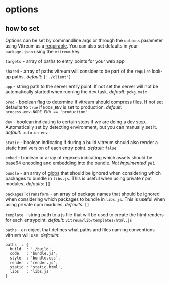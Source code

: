 # options


## how to set

Options can be set by commandline args or through the `options` parameter using Vitreum as a [requirable](). You can also set defaults in your `package.json` using the `vitreum` key.



`targets` - array of paths to entry points for your web app

`shared` - array of paths vitreum will consider to be part of the `require` look-up paths. _default:_ `['./client']`

`app` - string path to the server entry point. If not set the server will not be automatically started when running the dev task. _default:_ `pckg.main`

`prod` - boolean flag to determine if vitreum should compress files. If not set defaults to `true` if `NODE_ENV` is set to production. _default:_ `process.env.NODE_ENV == 'production'`

`dev` - boolean indicating to certain steps if we are doing a dev step. Automatically set by detecting environment, but you can manually set it. _default:_ `auto on env`

`static` - boolean indicating if during a build vitreum should also render a static html version of each entry point. _default:_ `false`

`embed` - boolean or array of regexes indicating which assets should be base64 encoding and embedding into the bundle. *Not implimented yet*.

`bundle` - an array of [globs]() that should be ignored when considering which packages to bundle in `libs.js`. This is useful when using private npm modules. _defaults:_ `[]`

`packagesToTransform` - an array of package names that should be ignored when considering which packages to bundle in `libs.js`. This is useful when using private npm modules. _defaults:_ `[]`

`template` - string path to a js file that will be used to create the html renders for each entrypoint. _default:_ `vitreum/lib/templates/html.js`

`paths` - an object that defines what paths and files naming conventions vitruem will use. _defaults:_

```
paths  : {
  build  : './build',
  code   : 'bundle.js',
  style  : 'bundle.css',
  render : 'render.js',
  static : 'static.html',
  libs   : 'libs.js'
}
```
